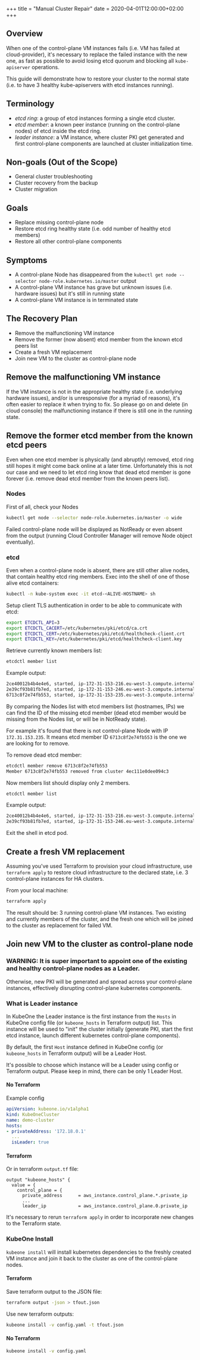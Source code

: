 +++
title = "Manual Cluster Repair"
date = 2020-04-01T12:00:00+02:00
+++
 
## Overview
When one of the control-plane VM instances fails (i.e. VM has failed at
cloud-provider), it's necessary to replace the failed instance with the new one,
as fast as possible to avoid losing etcd quorum and blocking all
`kube-apiserver` operations.

This guide will demonstrate how to restore your cluster to the normal state
(i.e. to have 3 healthy kube-apiservers with etcd instances running).

## Terminology
* _etcd ring_: a group of etcd instances forming a single etcd cluster.
* _etcd member_: a known peer instance (running on the control-plane nodes) of
  etcd inside the etcd ring.
* _leader instance_: a VM instance, where cluster PKI get generated and first
  control-plane components are launched at cluster initialization time.

## Non-goals (Out of the Scope)
* General cluster troubleshooting
* Cluster recovery from the backup
* Cluster migration

## Goals
* Replace missing control-plane node
* Restore etcd ring healthy state (i.e. odd number of healthy etcd members)
* Restore all other control-plane components

## Symptoms
* A control-plane Node has disappeared from the `kubectl get node --selector node-role.kubernetes.io/master` output
* A control-plane VM instance has grave but unknown issues (i.e. hardware
  issues) but it's still in running state
* A control-plane VM instance is in terminated state

## The Recovery Plan
* Remove the malfunctioning VM instance
* Remove the former (now absent) etcd member from the known etcd peers list
* Create a fresh VM replacement
* Join new VM to the cluster as control-plane node

## Remove the malfunctioning VM instance
If the VM instance is not in the appropriate healthy state (i.e. underlying
hardware issues), and/or is unresponsive (for a myriad of reasons), it's often
easier to replace it when trying to fix. So please go on and delete (in cloud
console) the malfunctioning instance if there is still one in the running state.

## Remove the former etcd member from the known etcd peers
Even when one etcd member is physically (and abruptly) removed, etcd ring still
hopes it might come back online at a later time. Unfortunately this is not our
case and we need to let etcd ring know that dead etcd member is gone forever
(i.e. remove dead etcd member from the known peers list).

### Nodes
First of all, check your Nodes
```bash
kubectl get node --selector node-role.kubernetes.io/master -o wide
```

Failed control-plane node will be displayed as NotReady or even absent from the
output (running Cloud Controller Manager will remove Node object eventually).

### etcd
Even when a control-plane node is absent, there are still other alive nodes,
that contain healthy etcd ring members. Exec into the shell of one of those
alive etcd containers:
```bash
kubectl -n kube-system exec -it etcd-<ALIVE-HOSTNAME> sh
```

Setup client TLS authentication in order to be able to communicate with etcd:
```bash
export ETCDCTL_API=3
export ETCDCTL_CACERT=/etc/kubernetes/pki/etcd/ca.crt
export ETCDCTL_CERT=/etc/kubernetes/pki/etcd/healthcheck-client.crt
export ETCDCTL_KEY=/etc/kubernetes/pki/etcd/healthcheck-client.key
```

Retrieve currently known members list:
```bash
etcdctl member list
```

Example output:
```bash
2ce40012b4b4e4e6, started, ip-172-31-153-216.eu-west-3.compute.internal, https://172.31.153.216:2380, https://172.31.153.216:2379, false
2e39cf93b81fb7ed, started, ip-172-31-153-246.eu-west-3.compute.internal, https://172.31.153.246:2380, https://172.31.153.246:2379, false
6713c8f2e74fb553, started, ip-172-31-153-235.eu-west-3.compute.internal, https://172.31.153.235:2380, https://172.31.153.235:2379, false
```

By comparing the Nodes list with etcd members list (hostnames, IPs) we can find
the ID of the missing etcd member (dead etcd member would be missing from the
Nodes list, or will be in NotReady state).

For example it's found that there is not control-plane Node with IP
`172.31.153.235`. It means etcd member ID `6713c8f2e74fb553` is the one we are
looking for to remove.

To remove dead etcd member:
```bash
etcdctl member remove 6713c8f2e74fb553
Member 6713c8f2e74fb553 removed from cluster 4ec111e0dee094c3
```

Now members list should display only 2 members.
```bash
etcdctl member list
```

Example output:
```bash
2ce40012b4b4e4e6, started, ip-172-31-153-216.eu-west-3.compute.internal, https://172.31.153.216:2380, https://172.31.153.216:2379, false
2e39cf93b81fb7ed, started, ip-172-31-153-246.eu-west-3.compute.internal, https://172.31.153.246:2380, https://172.31.153.246:2379, false
```

Exit the shell in etcd pod.

## Create a fresh VM replacement
Assuming you've used Terraform to provision your cloud infrastructure, use
`terraform apply` to restore cloud infrastructure to the declared state, i.e. 3
control-plane instances for HA clusters.

From your local machine:
```bash
terraform apply
```

The result should be: 3 running control-plane VM instances. Two existing and currently members
of the cluster, and the fresh one which will be joined to the cluster as
replacement for failed VM.

## Join new VM to the cluster as control-plane node

### WARNING: It is super important to appoint one of the existing and healthy control-plane nodes as a Leader.
Otherwise, new PKI will be generated and spread across your control-plane
instances, effectively disrupting control-plane kubernetes components.

### What is Leader instance
In KubeOne the Leader instance is the first instance from the `Hosts` in KubeOne
config file (or `kubeone_hosts` in Terraform output) list. This instance will be
used to "init" the cluster initially (generate PKI, start the first etcd
instance, launch different kubernetes control-plane components).

By default, the first `Host` instance defined in KubeOne config (or
`kubeone_hosts` in Terraform output) will be a Leader Host.

It's possible to choose which instance will be a Leader using config or
Terraform output. Please keep in mind, there can be only 1 Leader Host.

#### No Terraform
Example config
```yaml
apiVersion: kubeone.io/v1alpha1
kind: KubeOneCluster
name: demo-cluster
hosts:
- privateAddress: '172.18.0.1'
  ...
  isLeader: true
```

#### Terraform
Or in terraform `output.tf` file:
```
output "kubeone_hosts" {
  value = {
    control_plane = {
      private_address      = aws_instance.control_plane.*.private_ip
      ...
      leader_ip            = aws_instance.control_plane.0.private_ip
```

It's necessary to rerun `terraform apply` in order to incorporate new changes to
the Terraform state.

### KubeOne Install
`kubeone install` will install kubernetes dependencies to the freshly created
VM instance and join it back to the cluster as one of the control-plane nodes.

#### Terraform
Save terraform output to the JSON file:
```bash
terraform output -json > tfout.json
```

Use new terraform outputs:
```bash
kubeone install -v config.yaml -t tfout.json
```

#### No Terraform
```bash
kubeone install -v config.yaml
```
